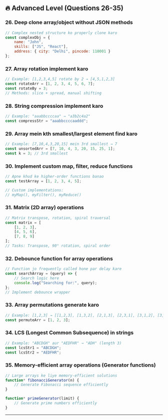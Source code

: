 ## 🔥 Advanced Level (Questions 26-35)

### 26. **Deep clone array/object without JSON methods**
```javascript
// Complex nested structure ko properly clone karo
const complexObj = {
    name: "John",
    skills: ["JS", "React"],
    address: { city: "Delhi", pincode: 110001 }
};
```

### 27. **Array rotation implement karo**
```javascript
// Example: [1,2,3,4,5] rotate by 2 → [4,5,1,2,3]
const rotateArr = [1, 2, 3, 4, 5, 6, 7];
const rotateBy = 3;
// Methods: slice + spread, manual shifting
```

### 28. **String compression implement karo**
```javascript
// Example: "aaabbccccaa" → "a3b2c4a2"
const compressStr = "aaabbccccaaddd";
```

### 29. **Array mein kth smallest/largest element find karo**
```javascript
// Example: [7,10,4,3,20,15] mein 3rd smallest → 7
const unsortedArr = [7, 10, 4, 3, 20, 15, 25, 1];
const k = 3; // 3rd smallest
```

### 30. **Implement custom map, filter, reduce functions**
```javascript
// Apne khud ke higher-order functions banao
const testArray = [1, 2, 3, 4, 5];

// Custom implementations:
// myMap(), myFilter(), myReduce()
```

### 31. **Matrix (2D array) operations**
```javascript
// Matrix transpose, rotation, spiral traversal
const matrix = [
    [1, 2, 3],
    [4, 5, 6],
    [7, 8, 9]
];
// Tasks: Transpose, 90° rotation, spiral order
```

### 32. **Debounce function for array operations**
```javascript
// Function jo frequently called hone par delay kare
const searchArray = (query) => {
    // Search logic here
    console.log("Searching for:", query);
};
// Implement debounce wrapper
```

### 33. **Array permutations generate karo**
```javascript
// Example: [1,2,3] → [[1,2,3], [1,3,2], [2,1,3], [2,3,1], [3,1,2], [3,2,1]]
const permuteArr = [1, 2, 3];
```

### 34. **LCS (Longest Common Subsequence) in strings**
```javascript
// Example: "ABCDGH" aur "AEDFHR" → "ADH" (length 3)
const lcsStr1 = "ABCDGH";
const lcsStr2 = "AEDFHR";
```

### 35. **Memory-efficient array operations (Generator functions)**
```javascript
// Large arrays ke liye memory-efficient solutions
function* fibonacciGenerator(n) {
    // Generate Fibonacci sequence efficiently
}

function* primeGenerator(limit) {
    // Generate prime numbers efficiently
}
```

---
